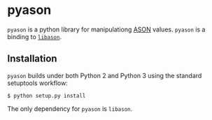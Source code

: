# pyason #

`pyason` is a python library for manipulationg
[ASON](http://www.americanteeth.org/libason/ason_spec.pdf) values. `pyason` is
a binding to [`libason`](https://github.com/sadmac7000/libason).

## Installation ##

`pyason` builds under both Python 2 and Python 3 using the standard setuptools
workflow:

~~~
$ python setup.py install
~~~

The only dependency for `pyason` is `libason`.
